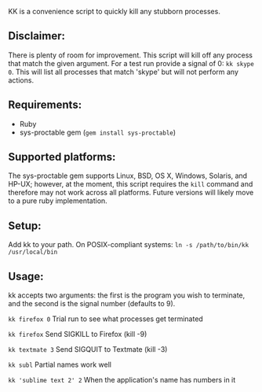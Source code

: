 KK is a convenience script to quickly kill any stubborn processes.

Disclaimer:
----------
There is plenty of room for improvement. This script will kill off any process that match the given argument. For a test run provide a signal of 0: ```kk skype 0```. This will list all processes that match 'skype' but will not perform any actions.

Requirements:
------------
* Ruby
* sys-proctable gem (```gem install sys-proctable```)

Supported platforms:
--------------------
The sys-proctable gem supports Linux, BSD, OS X, Windows, Solaris, and HP-UX; however, at the moment, this script requires the ```kill``` command and therefore may not work across all platforms. Future versions will likely move to a pure ruby implementation.

Setup:
------
Add kk to your path. On POSIX-compliant systems:
```ln -s /path/to/bin/kk /usr/local/bin```

Usage:
------
kk accepts two arguments: the first is the program you wish to terminate, and the second is the signal number (defaults to 9).

```kk firefox 0``` Trial run to see what processes get terminated

```kk firefox``` Send SIGKILL to Firefox (kill -9)

```kk textmate 3``` Send SIGQUIT to Textmate (kill -3)

```kk subl``` Partial names work well

```kk 'sublime text 2' 2``` When the application's name has numbers in it

